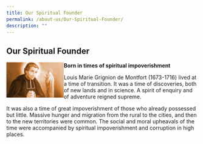 ```yaml
---
title: Our Spiritual Founder
permalink: /about-us/Our-Spiritual-Founder/
description: ""
---
```

## Our Spiritual Founder


<img style="width: 30%;" align = left src="/images/Louis%20Marie%20Grignion%20de%20Montfort.jpeg">

**Born in times of spiritual impoverishment**

Louis Marie Grignion de Montfort (1673-1716) lived at a time of transition. It was a time of discoveries, both of new lands and in science. A spirit of enquiry and of adventure reigned supreme.

It was also a time of great impoverishment of those who already possessed but little. Massive hunger and migration from the rural to the cities, and then to the new territories were common. The social and moral upheavals of the time were accompanied by spiritual impoverishment and corruption in high places.

